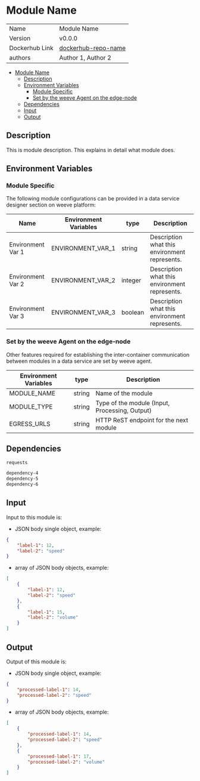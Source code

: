 # Module Name

|                |                                       |
| -------------- | ------------------------------------- |
| Name           | Module Name                           |
| Version        | v0.0.0                                |
| Dockerhub Link | [dockerhub-repo-name](https://hub.docker.com/r/dockerhub-repo-name) |
| authors        | Author 1, Author 2                    |

- [Module Name](#module-name)
  - [Description](#description)
  - [Environment Variables](#environment-variables)
    - [Module Specific](#module-specific)
    - [Set by the weeve Agent on the edge-node](#set-by-the-weeve-agent-on-the-edge-node)
  - [Dependencies](#dependencies)
  - [Input](#input)
  - [Output](#output)

## Description

This is module description. This explains in detail what module does.

## Environment Variables

### Module Specific

The following module configurations can be provided in a data service designer section on weeve platform:

| Name                 | Environment Variables     | type     | Description                                              |
| -------------------- | ------------------------- | -------- | -------------------------------------------------------- |
| Environment Var 1    | ENVIRONMENT_VAR_1         | string   | Description what this environment represents.            |
| Environment Var 2    | ENVIRONMENT_VAR_2         | integer  | Description what this environment represents.            |
| Environment Var 3    | ENVIRONMENT_VAR_3         | boolean  | Description what this environment represents.            |


### Set by the weeve Agent on the edge-node

Other features required for establishing the inter-container communication between modules in a data service are set by weeve agent.

| Environment Variables | type   | Description                                    |
| --------------------- | ------ | ---------------------------------------------- |
| MODULE_NAME           | string | Name of the module                             |
| MODULE_TYPE           | string | Type of the module (Input, Processing, Output)  |
| EGRESS_URLS            | string | HTTP ReST endpoint for the next module         |

## Dependencies

```txt
requests

dependency-4
dependency-5
dependency-6
```

## Input

Input to this module is:

* JSON body single object, example:

```json
{
    "label-1": 12,
    "label-2": "speed"
}
```

* array of JSON body objects, example:

```json
[
    {
        "label-1": 12,
        "label-2": "speed"
    },
    {
        "label-1": 15,
        "label-2": "volume"
    }
]
```

## Output

Output of this module is: 

* JSON body single object, example:

```json
{
    "processed-label-1": 14,
    "processed-label-2": "speed"
}
```

* array of JSON body objects, example:

```json
[
    {
        "processed-label-1": 14,
        "processed-label-2": "speed"
    },
    {
        "processed-label-1": 17,
        "processed-label-2": "volume"
    }
]
```
